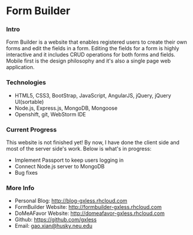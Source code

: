 # Form Builder


### Intro
Form Builder is a website that enables registered users to create their own forms and edit the fields in a form. Editing the fields for a form is highly interactive and it includes CRUD operations for both forms and fields. Mobile first is the design philosophy and it's also a single page web application.


### Technologies
* HTML5, CSS3, BootStrap, JavaScript, AngularJS, jQuery, jQuery UI(sortable)
* Node.js, Express.js, MongoDB, Mongoose
* Openshift, git, WebStorm IDE


### Current Progress
This website is not finished yet! By now, I have done the client side and most of the server side's work. Below is what's in progress:
* Implement Passport to keep users logging in
* Connect Node.js server to MongoDB
* Bug fixes


### More Info
* Personal Blog: http://blog-gxless.rhcloud.com
* FormBuilder Website: http://formbuilder-gxless.rhcloud.com
* DoMeAFavor Website: http://domeafavor-gxless.rhcloud.com
* Github: https://github.com/gxless
* Email: gao.xian@husky.neu.edu


